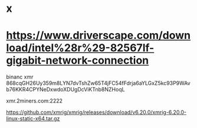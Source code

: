 # x

# https://www.driverscape.com/download/intel%28r%29-82567lf-gigabit-network-connection


binanc xmr 868cqGH26Uy359m8LYN7dvTshZw65T4jFC54fFdrja6aYLGxZ5kc93P9WAvb76KKR4CPYNeDxwdoXDUgDcViKTnb8NZHoqL

xmr.2miners.com:2222



https://github.com/xmrig/xmrig/releases/download/v6.20.0/xmrig-6.20.0-linux-static-x64.tar.gz



